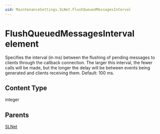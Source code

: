 ```yaml
---
uid: MaintenanceSettings.SLNet.FlushQueuedMessagesInterval
---
```


# FlushQueuedMessagesInterval element

Specifies the interval (in ms) between the flushing of pending messages to clients through the callback connection. The larger this interval, the fewer calls will be made, but the longer the delay will be between events being generated and clients receiving them. Default: 100 ms.

## Content Type

integer

## Parents

[SLNet](xref:MaintenanceSettings.SLNet)
